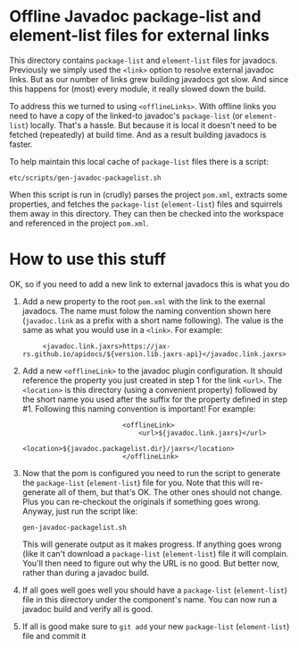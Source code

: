 # Offline Javadoc package-list and element-list files for external links

This directory contains `package-list` and `element-list` files for javadocs.
Previously we simply used the `<link>` option to resolve external javadoc links.
But as our number of links grew building javadocs got slow. And since this 
happens for (most) every module, it really slowed down the build.

To address this we turned to using `<offlineLinks>`. With offline links you
need to have a copy of the linked-to javadoc's `package-list` (or `element-list`)
locally. That's a hassle. But because it is local it doesn't need to be 
fetched (repeatedly) at build time. And as a result building javadocs is faster.

To help maintain this local cache of `package-list` files there is a script:

`etc/scripts/gen-javadoc-packagelist.sh`

When this script is run in (crudly) parses the project `pom.xml`, extracts
some properties, and fetches the `package-list` (`element-list`) files and
squirrels them away in this directory. They can then be checked into the
workspace and referenced in the project `pom.xml`.

# How to use this stuff

OK, so if you need to add a new link to external javadocs this is what you do

1. Add a new property to the root `pom.xml` with the link to the exernal javadocs. The name
   must folow the naming convention shown here (`javadoc.link` as a prefix with a short
   name following). The value is the same as what you would use in a `<link>`. For example:
   ```
        <javadoc.link.jaxrs>https://jax-rs.github.io/apidocs/${version.lib.jaxrs-api}</javadoc.link.jaxrs>
   ```
   
2. Add a new `<offlineLink>` to the javadoc plugin configuration. It should reference the property
   you just created in step 1 for the link `<url>`. The `<location>` is this directory
   (using a convenient property) followed by the short name you used after the suffix for
   the property defined in step #1. Following this naming convention is important! For example:
   ```
                            <offlineLink>
                                <url>${javadoc.link.jaxrs}</url>
                                <location>${javadoc.packagelist.dir}/jaxrs</location>
                            </offlineLink>
   ```
   
3. Now that the pom is configured you need to run the script to generate the `package-list`
   (`element-list`) file for you. Note that this will re-generate all of them, but that's OK.
   The other ones should not change. Plus you can re-checkout the originals if something 
   goes wrong. Anyway, just run the script like:
   ```
   gen-javadoc-packagelist.sh
   ```
   This will generate output as it makes progress. If anything goes wrong (like it can't
   download a `package-list` (`element-list`) file it will complain. You'll then need 
   to figure out why the URL is no good. But better now, rather than during a javadoc build.
   
4. If all goes well goes well you should have a `package-list` (`element-list`) file in
   this directory under the component's name. You can now run a javadoc build and verify
   all is good.
   
5. If all is good make sure to `git add` your new `package-list` (`element-list`) file
   and commit it



